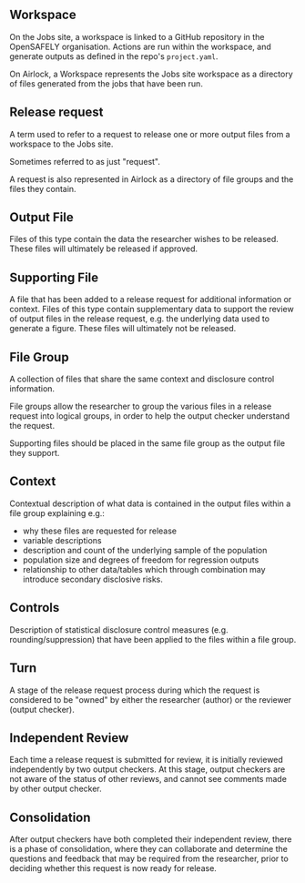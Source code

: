 ## Workspace

On the Jobs site, a workspace is linked to a GitHub repository in the OpenSAFELY organisation. Actions are run within the workspace, and generate outputs as defined in the repo's `project.yaml`.

On Airlock, a Workspace represents the Jobs site workspace as a directory of files
generated from the jobs that have been run.


## Release request

A term used to refer to a request to release one or more output files from a workspace to the Jobs site.

Sometimes referred to as just "request".

A request is also represented in Airlock as a directory of file groups and the files they contain.


## Output File

Files of this type contain the data the researcher wishes to be released. These files will ultimately be released if approved.


## Supporting File

A file that has been added to a release request for additional information or context. Files of this type contain supplementary data to support the review of output files in the release request, e.g. the underlying data used to generate a figure. These files will ultimately not be released.

## File Group

A collection of files that share the same context and disclosure control information.

File groups allow the researcher to group the various files in a release request
into logical groups, in order to help the output checker understand the request.

Supporting files should be placed in the same file group as the output file they support.


## Context
Contextual description of what data is contained in the output files within a file group
explaining e.g.:

- why these files are requested for release
- variable descriptions
- description and count of the underlying sample of the population
- population size and degrees of freedom for regression outputs
- relationship to other data/tables which through combination may introduce secondary disclosive risks.


## Controls

Description of statistical disclosure control measures (e.g. rounding/suppression) that have been
applied to the files within a file group.

## Turn

A stage of the release request process during which the request is considered to be "owned"
by either the researcher (author) or the reviewer (output checker). 

## Independent Review

Each time a release request is submitted for review, it is initially reviewed independently by two output checkers. At this stage, output checkers are not aware of the status of other 
reviews, and cannot see comments made by other output checker.

## Consolidation

After output checkers have both completed their independent review, there is a phase of 
consolidation, where they can collaborate and determine the questions and feedback that
may be required from the researcher, prior to deciding whether this request is now ready
for release.
